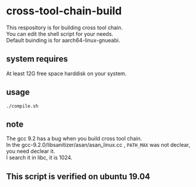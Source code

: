 # cross-tool-chain-build

This respository is for building cross tool chain.  
You can edit the shell script for your needs.  
Default buinding is for aarch64-linux-gnueabi.
## system requires
At least 12G free space harddisk on your system.
## usage
```shell
./compile.sh
```
## note
The gcc 9.2 has a bug when you build cross tool chain.  
In the gcc-9.2.0/libsanitizer/asan/asan_linux.cc , `PATH_MAX` was not declear, you need declear it.  
I search it in libc, it is 1024.
## This script is verified on ubuntu 19.04

